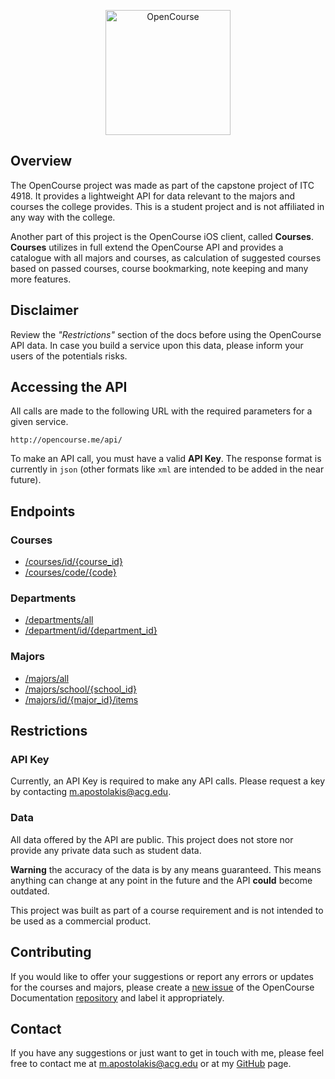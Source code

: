 <p align="center">
  <img src="http://open.course.s3.amazonaws.com/web.png" alt="OpenCourse" width="200"/>
</p>

## Overview
The OpenCourse project was made as part of the capstone project of ITC 4918. It provides a lightweight API for data relevant to the majors and courses the college provides. This is a student project and is not affiliated in any way with the college.

Another part of this project is the OpenCourse iOS client, called **Courses**. **Courses** utilizes in full extend the OpenCourse API and provides a catalogue with all majors and courses, as calculation of suggested courses based on passed courses, course bookmarking, note keeping and many more features.

## Disclaimer

Review the _"Restrictions"_ section of the docs before using the OpenCourse API data. In case you build a service upon this data, please inform your users of the potentials risks.

## Accessing the API

All calls are made to the following URL with the required parameters for a given service.

`http://opencourse.me/api/`

To make an API call, you must have a valid **API Key**. The response format is currently in `json` (other formats like `xml` are intended to be added in the near future).

## Endpoints

### Courses

- [/courses/id/{course_id}](/api/courses/courses_id.md)
- [/courses/code/{code}](/api/courses/courses_code.md)

### Departments

- [/departments/all](/api/departments/departments_all.md)
- [/department/id/{department_id}](/api/departments/departments_id.md)

### Majors

- [/majors/all](/api/majors/majors_all.md)
- [/majors/school/{school_id}](/api/majors/majors_school.md)
- [/majors/id/{major_id}/items](/api/majors/majors_id_items.md)

## Restrictions

### API Key
Currently, an API Key is required to make any API calls. Please request a key by contacting [m.apostolakis@acg.edu](mailto:m.apostolakis@acg.edu).

### Data

All data offered by the API are public. This project does not store nor provide any private data such as student data. 

**Warning** the accuracy of the data is by any means guaranteed.  This means anything can change at any point in the future and the API **could** become outdated.

This project was built as part of a course requirement and is not intended to be used as a commercial product.

## Contributing

If you would like to offer your suggestions or report any errors  or updates for the courses and majors, please create a [new issue](https://github.com/mapostolakis/OpenCourse-API-docs/issues/new) of the OpenCourse Documentation [repository](https://github.com/mapostolakis/OpenCourse-API-docs/) and label it appropriately.

## Contact

If you have any suggestions or just want to get in touch with me, please feel free to contact me at [m.apostolakis@acg.edu](mailto:m.apostolakis@acg.edu) or at my [GitHub](https://github.com/mapostolakis) page.
